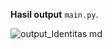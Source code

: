 **Hasil output** `main.py`.

![output_Identitas md](https://user-images.githubusercontent.com/88304340/135883223-a4552df4-8e94-4f31-a7a7-079b19510ec9.png)
